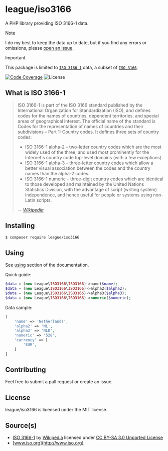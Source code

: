 # league/iso3166

A PHP library providing ISO 3166-1 data.

> [!NOTE]
> I do my best to keep the data up to date, but if you find any errors or omissions, please [open an issue](https://github.com/alcohol/iso3166/issues/new).

> [!IMPORTANT]
> This package is limited to [`ISO 3166-1`](https://en.wikipedia.org/wiki/ISO_3166-1) data, a subset of [`ISO 3166`](https://en.wikipedia.org/wiki/ISO_3166).

[![Code Coverage](https://codecov.io/gh/thephpleague/iso3166/branch/master/graph/badge.svg)](https://codecov.io/gh/thephpleague/iso3166)
![License](https://img.shields.io/github/license/thephpleague/iso3166.svg)

## What is ISO 3166-1

> ISO 3166-1 is part of the ISO 3166 standard published by the International Organization for Standardization (ISO), and defines codes for the names of countries, dependent territories, and special areas of geographical interest. The official name of the standard is Codes for the representation of names of countries and their subdivisions – Part 1: Country codes. It defines three sets of country codes:
> * ISO 3166-1 alpha-2 – two-letter country codes which are the most widely used of the three, and used most prominently for the Internet's country code top-level domains (with a few exceptions).
> * ISO 3166-1 alpha-3 – three-letter country codes which allow a better visual association between the codes and the country names than the alpha-2 codes.
> * ISO 3166-1 numeric – three-digit country codes which are identical to those developed and maintained by the United Nations Statistics Division, with the advantage of script (writing system) independence, and hence useful for people or systems using non-Latin scripts.
>
> *-- [Wikipedia](http://en.wikipedia.org/wiki/ISO_3166-1)*

## Installing

``` sh
$ composer require league/iso3166
```

## Using

See [using](https://iso3166.thephpleague.com/using) section of the documentation.

Quick guide:

``` php
$data = (new League\ISO3166\ISO3166)->name($name);
$data = (new League\ISO3166\ISO3166)->alpha2($alpha2);
$data = (new League\ISO3166\ISO3166)->alpha3($alpha3);
$data = (new League\ISO3166\ISO3166)->numeric($numeric);
```

Data sample:

``` php
[
    'name' => 'Netherlands',
    'alpha2' => 'NL',
    'alpha3' => 'NLD',
    'numeric' => '528',
    'currency' => [
        'EUR',
    ]
]
```

## Contributing

Feel free to submit a pull request or create an issue.

## License

league/iso3166 is licensed under the MIT license.

## Source(s)

* [ISO 3166-1](http://en.wikipedia.org/wiki/ISO_3166-1) by [Wikipedia](http://www.wikipedia.org) licensed under [CC BY-SA 3.0 Unported License](http://en.wikipedia.org/wiki/Wikipedia:Text_of_Creative_Commons_Attribution-ShareAlike_3.0_Unported_License)
* [www.iso.org](http://www.iso.org)
